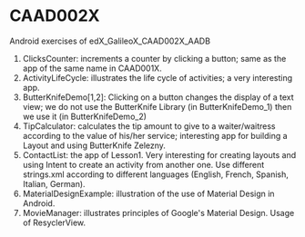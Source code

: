 # CAAD002X

Android exercises of edX_GalileoX_CAAD002X_AADB

1) ClicksCounter: increments a counter by clicking a button; same as the app of the same 
   name in CAAD001X.
2) ActivityLifeCycle: illustrates the life cycle of activities; a very interesting app.
3) ButterKnifeDemo[1,2]: Clicking on a button changes the display of a text view; 
   we do not use the ButterKnife Library (in ButterKnifeDemo_1) then we use it (in 
   ButterKnifeDemo_2)
4) TipCalculator: calculates the tip amount to give to a waiter/waitress according 
   to the value of his/her service; interesting app for building a Layout and using 
   ButterKnife Zelezny.
5) ContactList: the app of Lesson1. Very interesting for creating layouts and using
   Intent to create an activity from another one. Use different strings.xml according 
   to different languages (English, French, Spanish, Italian, German).
6) MaterialDesignExample: illustration of the use of Material Design in Android.
7) MovieManager: illustrates principles of Google's Material Design. Usage of ResyclerView.
